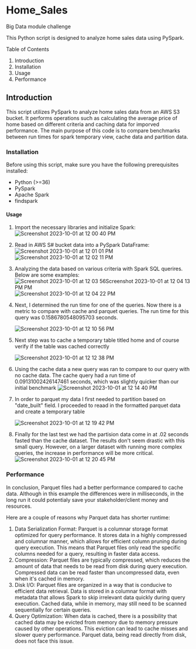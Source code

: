 # Home_Sales
Big Data module challenge 

This Python script is designed to analyze home sales data using PySpark. 

Table of Contents

1. Introduction
2. Installation
3. Usage
4. Performance


## Introduction 
This script utilizes PySpark to analyze home sales data from an AWS S3 bucket. It performs operations such as calculating the average price of home based on different criteria and caching data for imporved performance. The main purpose of this code is to compare benchmarks between run times for spark temporary view, cache data and partition data.  

### Installation 

Before using this script, make sure you have the following prerequisites installed: 
- Python (>=36)
- PySpark
- Apache Spark
- findspark

#### Usage 

1. Import the necessary libraries and initialize Spark:
   ![Screenshot 2023-10-01 at 12 00 40 PM](https://github.com/alexxisrangel/Home_Sales/assets/129305054/8f406142-a7ec-4d79-81a7-976f53e1911b)

3. Read in AWS S# bucket data into a PySpark DataFrame:
   ![Screenshot 2023-10-01 at 12 01 01 PM](https://github.com/alexxisrangel/Home_Sales/assets/129305054/13eae9df-33fd-45e2-828b-73cf387ba856)
   ![Screenshot 2023-10-01 at 12 02 11 PM](https://github.com/alexxisrangel/Home_Sales/assets/129305054/ea4411ce-c423-4df1-8fac-8590b8851c2d)

5. Analyzing the data based on various criteria with Spark SQL querires. Below are some examples:
   ![Screenshot 2023-10-01 at 12 03 56![Screenshot 2023-10-01 at 12 04 13 PM](https://github.com/alexxisrangel/Home_Sales/assets/129305054/1a0130c4-27e9-4a44-9017-5393a4505682)
    PM](https://github.com/alexxisrangel/Home_Sales/assets/129305054/ce1c0275-b118-45c5-b131-d661a099c3f2)
![Screenshot 2023-10-01 at 12 04 22 PM](https://github.com/alexxisrangel/Home_Sales/assets/129305054/b5bd3d72-cae2-4e49-bc45-794e57469b3d)

7. Next, I determined the run time for one of the queries. Now there is a metric to compare with cache and parquet queries. The run time for this query was 0.1586780548095703 seconds. 

   ![Screenshot 2023-10-01 at 12 10 56 PM](https://github.com/alexxisrangel/Home_Sales/assets/129305054/8838827d-2e19-410a-9d68-476c34dd8dee)


5. Next step was to cache a temporary table titled home and of course verify if the table was cached correctly
   
    ![Screenshot 2023-10-01 at 12 12 38 PM](https://github.com/alexxisrangel/Home_Sales/assets/129305054/4b904eb5-e11d-4036-8b6d-37583607f2c9)

6. Using the cache data a new query was ran to compare to our query with no cache data. The cache query had a run time of 0.09131002426147461 seconds, which was slightly quicker than our initial benchmark
   ![Screenshot 2023-10-01 at 12 14 40 PM](https://github.com/alexxisrangel/Home_Sales/assets/129305054/35cdd019-7db7-453d-8bde-c2c9eb40fab3)

7. In order to parquet my data I first needed to partition based on "date_built" field. I proceeded to reaad in the formatted parquet data and create a temporary table
   
   ![Screenshot 2023-10-01 at 12 19 42 PM](https://github.com/alexxisrangel/Home_Sales/assets/129305054/30d9affc-76ad-47a8-90e1-c44ab2e71da5)

8. Finally for the last test we had the partision data come in at .02 seconds fasted than the cache dataset. The results don't seem drastic with this small query. However, on a larger dataset with running more complex queries, the increase in performance will be more critical. 
   ![Screenshot 2023-10-01 at 12 20 45 PM](https://github.com/alexxisrangel/Home_Sales/assets/129305054/c6a8ed76-af09-4780-9aff-7ed190138778)


### Performance 

In conclusion, Parquet files had a better performance compared to cache data. Although in this example the differences were in milliseconds, in the long run it could potentialy save your stakeholder/client money and resources. 

Here are a couple of reasons why Parquet data has shorter runtime: 
1. Data Serialization Format: Parquet is a columnar storage format optimized for query performance. It stores data in a highly compressed and columnar manner, which allows for efficient column pruning during query execution. This means that Parquet files only read the specific columns needed for a query, resulting in faster data access.
2. Compression: Parquet files are typically compressed, which reduces the amount of data that needs to be read from disk during query execution. Compressed data can be read faster than uncompressed data, even when it's cached in memory.
3. Disk I/O: Parquet files are organized in a way that is conducive to efficient data retrieval. Data is stored in a columnar format with metadata that allows Spark to skip irrelevant data quickly during query execution. Cached data, while in memory, may still need to be scanned sequentially for certain queries.
4. Query Optimization: When data is cached, there is a possibility that cached data may be evicted from memory due to memory pressure caused by other operations. This eviction can lead to cache misses and slower query performance. Parquet data, being read directly from disk, does not face this issue.


   

